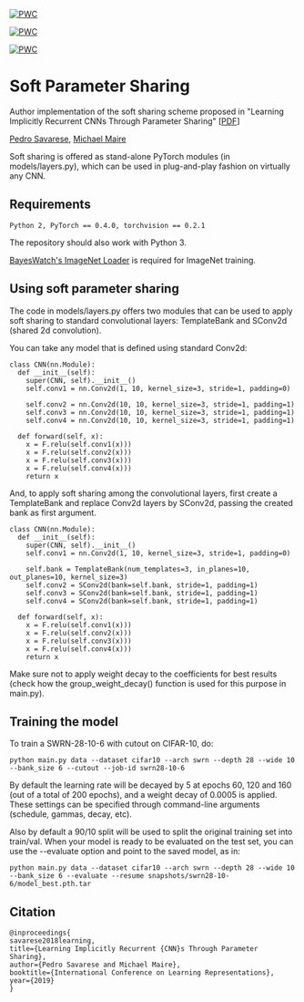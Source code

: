 [![PWC](https://img.shields.io/endpoint.svg?url=https://paperswithcode.com/badge/learning-implicitly-recurrent-cnns-through/neural-architecture-search-on-cifar-10)](https://paperswithcode.com/sota/neural-architecture-search-on-cifar-10?p=learning-implicitly-recurrent-cnns-through)

[![PWC](https://img.shields.io/endpoint.svg?url=https://paperswithcode.com/badge/learning-implicitly-recurrent-cnns-through/image-classification-on-cifar-10)](https://paperswithcode.com/sota/image-classification-on-cifar-10?p=learning-implicitly-recurrent-cnns-through)

[![PWC](https://img.shields.io/endpoint.svg?url=https://paperswithcode.com/badge/learning-implicitly-recurrent-cnns-through/image-classification-on-cifar-100)](https://paperswithcode.com/sota/image-classification-on-cifar-100?p=learning-implicitly-recurrent-cnns-through)


# Soft Parameter Sharing

Author implementation of the soft sharing scheme proposed in "Learning Implicitly Recurrent CNNs Through Parameter Sharing"  [[PDF](https://openreview.net/pdf?id=rJgYxn09Fm)]

[Pedro Savarese](https://ttic.uchicago.edu/~savarese), [Michael Maire](http://ttic.uchicago.edu/~mmaire/)

Soft sharing is offered as stand-alone PyTorch modules (in models/layers.py), which can be used in plug-and-play fashion on virtually any CNN.





## Requirements
```
Python 2, PyTorch == 0.4.0, torchvision == 0.2.1
```
The repository should also work with Python 3.

[BayesWatch's ImageNet Loader](https://github.com/BayesWatch/sequential-imagenet-dataloader) is required for ImageNet training.





## Using soft parameter sharing

The code in models/layers.py offers two modules that can be used to apply soft sharing to standard convolutional layers: TemplateBank and SConv2d (shared 2d convolution).

You can take any model that is defined using standard Conv2d:

```
class CNN(nn.Module):
  def __init__(self):
    super(CNN, self).__init__()
    self.conv1 = nn.Conv2d(1, 10, kernel_size=3, stride=1, padding=0)
    
    self.conv2 = nn.Conv2d(10, 10, kernel_size=3, stride=1, padding=1)
    self.conv3 = nn.Conv2d(10, 10, kernel_size=3, stride=1, padding=1)
    self.conv4 = nn.Conv2d(10, 10, kernel_size=3, stride=1, padding=1)
    
  def forward(self, x):
    x = F.relu(self.conv1(x)))
    x = F.relu(self.conv2(x)))
    x = F.relu(self.conv3(x)))
    x = F.relu(self.conv4(x)))
    return x
```

And, to apply soft sharing among the convolutional layers, first create a TemplateBank and replace Conv2d layers by SConv2d, passing the created bank as first argument.

```
class CNN(nn.Module):
  def __init__(self):
    super(CNN, self).__init__()
    self.conv1 = nn.Conv2d(1, 10, kernel_size=3, stride=1, padding=0)
    
    self.bank = TemplateBank(num_templates=3, in_planes=10, out_planes=10, kernel_size=3)
    self.conv2 = SConv2d(bank=self.bank, stride=1, padding=1)
    self.conv3 = SConv2d(bank=self.bank, stride=1, padding=1)
    self.conv4 = SConv2d(bank=self.bank, stride=1, padding=1)
    
  def forward(self, x):
    x = F.relu(self.conv1(x)))
    x = F.relu(self.conv2(x)))
    x = F.relu(self.conv3(x)))
    x = F.relu(self.conv4(x)))
    return x
```

Make sure not to apply weight decay to the coefficients for best results (check how the group_weight_decay() function is used for this purpose in main.py).


## Training the model

To train a SWRN-28-10-6 with cutout on CIFAR-10, do:

```
python main.py data --dataset cifar10 --arch swrn --depth 28 --wide 10 --bank_size 6 --cutout --job-id swrn28-10-6
```

By default the learning rate will be decayed by 5 at epochs 60, 120 and 160 (out of a total of 200 epochs), and a weight decay of 0.0005 is applied. These settings can be specified through command-line arguments (schedule, gammas, decay, etc).

Also by default a 90/10 split will be used to split the original training set into train/val. When your model is ready to be evaluated on the test set, you can use the --evaluate option and point to the saved model, as in:

```
python main.py data --dataset cifar10 --arch swrn --depth 28 --wide 10 --bank_size 6 --evaluate --resume snapshots/swrn28-10-6/model_best.pth.tar
```



## Citation

```
@inproceedings{
savarese2018learning,
title={Learning Implicitly Recurrent {CNN}s Through Parameter Sharing},
author={Pedro Savarese and Michael Maire},
booktitle={International Conference on Learning Representations},
year={2019}
}
```


